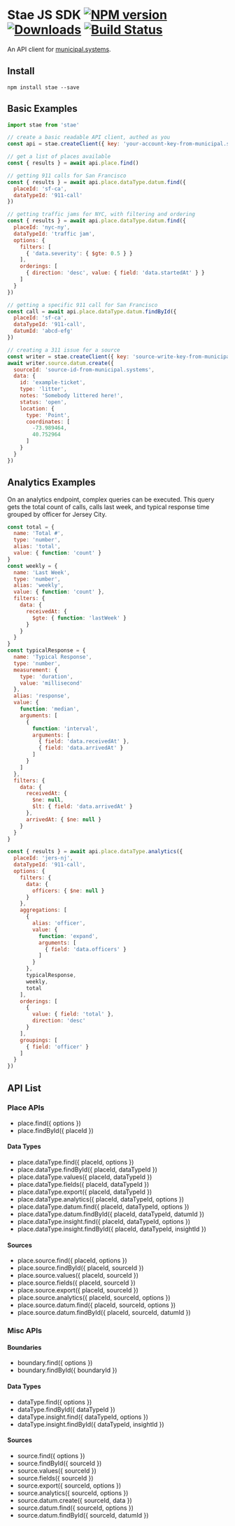 # Stae JS SDK [![NPM version][npm-image]][npm-url] [![Downloads][downloads-image]][npm-url] [![Build Status][travis-image]][travis-url]

An API client for [municipal.systems](https://municipal.systems).

## Install

```
npm install stae --save
```

## Basic Examples

```js
import stae from 'stae'

// create a basic readable API client, authed as you
const api = stae.createClient({ key: 'your-account-key-from-municipal.systems' })

// get a list of places available
const { results } = await api.place.find()

// getting 911 calls for San Francisco
const { results } = await api.place.dataType.datum.find({
  placeId: 'sf-ca',
  dataTypeId: '911-call'
})

// getting traffic jams for NYC, with filtering and ordering
const { results } = await api.place.dataType.datum.find({
  placeId: 'nyc-ny',
  dataTypeId: 'traffic jam',
  options: {
    filters: [
      { 'data.severity': { $gte: 0.5 } }
    ],
    orderings: [
      { direction: 'desc', value: { field: 'data.startedAt' } }
    ]
  }
})

// getting a specific 911 call for San Francisco
const call = await api.place.dataType.datum.findById({
  placeId: 'sf-ca',
  dataTypeId: '911-call',
  datumId: 'abcd-efg'
})

// creating a 311 issue for a source
const writer = stae.createClient({ key: 'source-write-key-from-municipal.systems' })
await writer.source.datum.create({
  sourceId: 'source-id-from-municipal.systems',
  data: {
    id: 'example-ticket',
    type: 'litter',
    notes: 'Somebody littered here!',
    status: 'open',
    location: {
      type: 'Point',
      coordinates: [
        -73.989464,
        40.752964
      ]
    }
  }
})
```

## Analytics Examples



On an analytics endpoint, complex queries can be executed. This query gets the total count of calls, calls last week, and typical response time grouped by officer for Jersey City.

```js
const total = {
  name: 'Total #',
  type: 'number',
  alias: 'total',
  value: { function: 'count' }
}
const weekly = {
  name: 'Last Week',
  type: 'number',
  alias: 'weekly',
  value: { function: 'count' },
  filters: {
    data: {
      receivedAt: {
        $gte: { function: 'lastWeek' }
      }
    }
  }
}
const typicalResponse = {
  name: 'Typical Response',
  type: 'number',
  measurement: {
    type: 'duration',
    value: 'millisecond'
  },
  alias: 'response',
  value: {
    function: 'median',
    arguments: [
      {
        function: 'interval',
        arguments: [
          { field: 'data.receivedAt' },
          { field: 'data.arrivedAt' }
        ]
      }
    ]
  },
  filters: {
    data: {
      receivedAt: {
        $ne: null,
        $lt: { field: 'data.arrivedAt' }
      },
      arrivedAt: { $ne: null }
    }
  }
}

const { results } = await api.place.dataType.analytics({
  placeId: 'jers-nj',
  dataTypeId: '911-call',
  options: {
    filters: {
      data: {
        officers: { $ne: null }
      }
    },
    aggregations: [
      {
        alias: 'officer',
        value: {
          function: 'expand',
          arguments: [
            { field: 'data.officers' }
          ]
        }
      },
      typicalResponse,
      weekly,
      total
    ],
    orderings: [
      {
        value: { field: 'total' },
        direction: 'desc'
      }
    ],
    groupings: [
      { field: 'officer' }
    ]
  }
})
```

## API List

### Place APIs

- place.find({ options })
- place.findById({ placeId })

#### Data Types

- place.dataType.find({ placeId, options })
- place.dataType.findById({ placeId, dataTypeId })
- place.dataType.values({ placeId, dataTypeId })
- place.dataType.fields({ placeId, dataTypeId })
- place.dataType.export({ placeId, dataTypeId })
- place.dataType.analytics({ placeId, dataTypeId, options })
- place.dataType.datum.find({ placeId, dataTypeId, options })
- place.dataType.datum.findById({ placeId, dataTypeId, datumId })
- place.dataType.insight.find({ placeId, dataTypeId, options })
- place.dataType.insight.findById({ placeId, dataTypeId, insightId })

#### Sources

- place.source.find({ placeId, options })
- place.source.findById({ placeId, sourceId })
- place.source.values({ placeId, sourceId })
- place.source.fields({ placeId, sourceId })
- place.source.export({ placeId, sourceId })
- place.source.analytics({ placeId, sourceId, options })
- place.source.datum.find({ placeId, sourceId, options })
- place.source.datum.findById({ placeId, sourceId, datumId })

### Misc APIs

#### Boundaries

- boundary.find({ options })
- boundary.findById({ boundaryId })

#### Data Types

- dataType.find({ options })
- dataType.findById({ dataTypeId })
- dataType.insight.find({ dataTypeId, options })
- dataType.insight.findById({ dataTypeId, insightId })

#### Sources

- source.find({ options })
- source.findById({ sourceId })
- source.values({ sourceId })
- source.fields({ sourceId })
- source.export({ sourceId, options })
- source.analytics({ sourceId, options })
- source.datum.create({ sourceId, data })
- source.datum.find({ sourceId, options })
- source.datum.findById({ sourceId, datumId })

[downloads-image]: http://img.shields.io/npm/dm/stae.svg
[npm-url]: https://npmjs.org/package/stae
[npm-image]: http://img.shields.io/npm/v/stae.svg

[travis-url]: https://travis-ci.org/staeco/js-sdk
[travis-image]: https://travis-ci.org/staeco/js-sdk.png?branch=master
